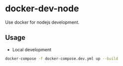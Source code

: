 # docker-dev-node

Use docker for nodejs development.

## Usage

- Local development

```sh
docker-compose -f docker-compose.dev.yml up --build
```
